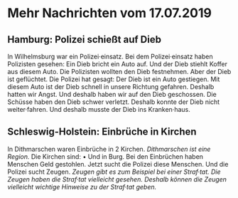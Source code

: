 # Mehr Nachrichten vom 17.07.2019


## Hamburg: Polizei schießt auf Dieb
In Wilhelmsburg war ein Polizei·einsatz. Bei dem Polizei·einsatz haben Polizisten gesehen: Ein Dieb bricht ein Auto auf. Und der Dieb stiehlt Koffer aus diesem Auto. Die Polizisten wollten den Dieb festnehmen. Aber der Dieb ist geflüchtet. Die Polizei hat gesagt: Der Dieb ist ein Auto gestiegen. Mit diesem Auto ist der Dieb schnell in unsere Richtung gefahren. Deshalb hatten wir Angst. Und deshalb haben wir auf den Dieb geschossen. Die Schüsse haben den Dieb schwer verletzt. Deshalb konnte der Dieb nicht weiter·fahren. Und deshalb musste der Dieb ins Kranken·haus. 

## Schleswig-Holstein: Einbrüche in Kirchen
In Dithmarschen waren Einbrüche in 2 Kirchen.  *Dithmarschen ist eine Region.*  Die Kirchen sind: • Und in Burg. Bei den Einbrüchen haben Menschen Geld gestohlen. Jetzt sucht die Polizei diese Menschen. Und die Polizei sucht Zeugen.  *Zeugen gibt es zum Beispiel bei einer Straf·tat.*   *Die Zeugen haben die Straf·tat vielleicht gesehen.*   *Deshalb können die Zeugen vielleicht wichtige Hinweise zu der Straf·tat geben.*  
